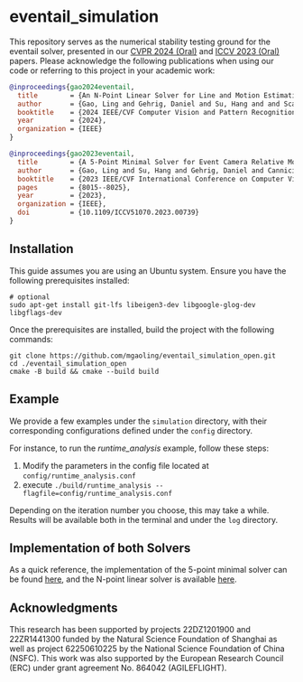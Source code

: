 # eventail_simulation

This repository serves as the numerical stability testing ground for the eventail solver, presented in our [CVPR 2024 (Oral)](https://mgaoling.github.io/eventail/) and [ICCV 2023 (Oral)](https://mgaoling.github.io/eventail_iccv23/) papers. Please acknowledge the following publications when using our code or referring to this project in your academic work:

```bibtex
@inproceedings{gao2024eventail,
  title        = {An N-Point Linear Solver for Line and Motion Estimation with Event Cameras},
  author       = {Gao, Ling and Gehrig, Daniel and Su, Hang and and Scaramuzza, Davide and Kneip, Laurent},
  booktitle    = {2024 IEEE/CVF Computer Vision and Pattern Recognition (CVPR)},
  year         = {2024},
  organization = {IEEE}
}

@inproceedings{gao2023eventail,
  title        = {A 5-Point Minimal Solver for Event Camera Relative Motion Estimation},
  author       = {Gao, Ling and Su, Hang and Gehrig, Daniel and Cannici, Marco and Scaramuzza, Davide and Kneip, Laurent},
  booktitle    = {2023 IEEE/CVF International Conference on Computer Vision (ICCV)},
  pages        = {8015--8025},
  year         = {2023},
  organization = {IEEE},
  doi          = {10.1109/ICCV51070.2023.00739}
}
```

## Installation

This guide assumes you are using an Ubuntu system. Ensure you have the following prerequisites installed: 

```
# optional
sudo apt-get install git-lfs libeigen3-dev libgoogle-glog-dev libgflags-dev
```

Once the prerequisites are installed, build the project with the following commands:

```
git clone https://github.com/mgaoling/eventail_simulation_open.git
cd ./eventail_simulation_open 
cmake -B build && cmake --build build
```

## Example

We provide a few examples under the `simulation` directory, with their corresponding configurations defined under the `config` directory.

For instance, to run the *runtime_analysis* example, follow these steps:

1. Modify the parameters in the config file located at `config/runtime_analysis.conf`
2. execute `./build/runtime_analysis --flagfile=config/runtime_analysis.conf`

Depending on the iteration number you choose, this may take a while. Results will be available both in the terminal and under the `log` directory.

## Implementation of both Solvers

As a quick reference, the implementation of the 5-point minimal solver can be found [here](https://github.com/mgaoling/eventail_simulation_open/blob/main/src/linear_solver.cpp#L62), and the N-point linear solver is available [here](https://github.com/mgaoling/eventail_simulation_open/blob/main/src/polyjam_solver.cpp#L77).

## Acknowledgments

This research has been supported by projects 22DZ1201900 and 22ZR1441300 funded by the Natural Science Foundation of Shanghai as well as project 62250610225 by the National Science Foundation of China (NSFC). This work was also supported by the European Research Council (ERC) under grant agreement No. 864042 (AGILEFLIGHT).

